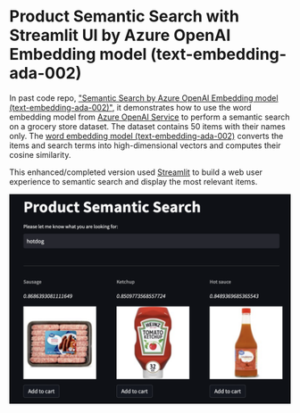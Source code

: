 # Product Semantic Search with Streamlit UI by Azure OpenAI Embedding model (text-embedding-ada-002)

In past code repo, ["Semantic Search by Azure OpenAI Embedding model (text-embedding-ada-002)"](https://github.com/easonlai/azure_openai_semantic_search_sample), it demonstrates how to use the word embedding model from [Azure OpenAI Service](https://learn.microsoft.com/en-us/azure/cognitive-services/openai/overview) to perform a semantic search on a grocery store dataset. The dataset contains 50 items with their names only. The [word embedding model (text-embedding-ada-002)](https://learn.microsoft.com/en-us/azure/cognitive-services/openai/concepts/models#embeddings-models-1) converts the items and search terms into high-dimensional vectors and computes their cosine similarity.

This enhanced/completed version used [Streamlit](https://streamlit.io/) to build a web user experience to semantic search and display the most relevant items.

![alt text](https://github.com/easonlai/product_semantic_search_streamlit/blob/main/git-images/git-image-1.png)
